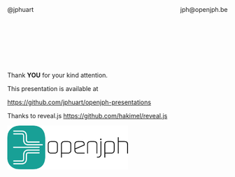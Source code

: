 <div style="margin-bottom:150px;"><div style="float:left;">@jphuart</div><div style="float:right;">jph@openjph.be</div></div>
<div style="clear:both;"></div>

Thank **YOU** for your kind attention.

This presentation is available at 

https://github.com/jphuart/openjph-presentations

Thanks to reveal.js https://github.com/hakimel/reveal.js

<img src="../images/OpenJPH_logo.png" alt="OpenJph logo" height="100">
